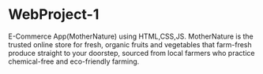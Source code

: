 # WebProject-1
E-Commerce App(MotherNature) using HTML,CSS,JS. MotherNature is the trusted online store for fresh, organic fruits and vegetables that farm-fresh produce straight to your doorstep, sourced from local farmers who practice chemical-free and eco-friendly farming.
